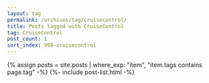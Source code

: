 ```yaml
---
layout: tag
permalink: /archives/tag/cruisecontrol/
title: Posts tagged with CruiseControl
tag: CruiseControl
post_count: 1
sort_index: 998-cruisecontrol
---
```

{% assign posts = site.posts | where_exp: "item", "item.tags contains page.tag" -%}
{%- include post-list.html -%}
